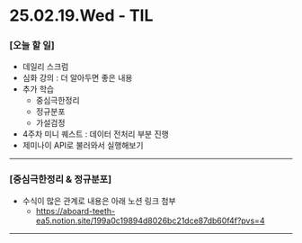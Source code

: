 # 25.02.19.Wed - TIL

### [오늘 할 일]

- 데일리 스크럼
- 심화 강의 : 더 알아두면 좋은 내용
- 추가 학습
     - 중심극한정리
     - 정규분포
     - 가설검정
- 4주차 미니 퀘스트 : 데이터 전처리 부분 진행
- 제미나이 API로 불러와서 실행해보기

---

### [중심극한정리 & 정규분포]

- 수식이 많은 관계로 내용은 아래 노션 링크 첨부
     - https://aboard-teeth-ea5.notion.site/199a0c19894d8026bc21dce87db60f4f?pvs=4

---
